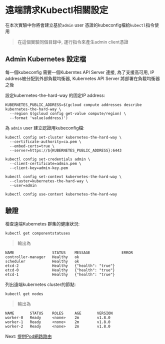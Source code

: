 # 遠端請求Kubectl相關設定

在本次實驗中你將會建立基於`admin` user 憑證的kubeconfig檔給`kubectl`指令使用

> 在這個實驗同個目錄中, 運行指令來產生admin client憑證

## Admin Kubernetes 設定檔

每一個kubeconfig 需要一個Kuberntes API Server 連接, 為了支援高可用, IP address被分配到外部負載均衡器, Kubernetes API Server 將部署在負載均衡器之後

設定kubernetes-the-hard-way 的固定IP address:

```
KUBERNETES_PUBLIC_ADDRESS=$(gcloud compute addresses describe kubernetes-the-hard-way \
  --region $(gcloud config get-value compute/region) \
  --format 'value(address)')
```

為 `admin` user 建立認證用kubeconfig檔:


```
kubectl config set-cluster kubernetes-the-hard-way \
  --certificate-authority=ca.pem \
  --embed-certs=true \
  --server=https://${KUBERNETES_PUBLIC_ADDRESS}:6443
```

```
kubectl config set-credentials admin \
  --client-certificate=admin.pem \
  --client-key=admin-key.pem
```

```
kubectl config set-context kubernetes-the-hard-way \
  --cluster=kubernetes-the-hard-way \
  --user=admin
```

```
kubectl config use-context kubernetes-the-hard-way
```


## 驗證

檢查遠端Kubernetes 群集的健康狀況:

```
kubectl get componentstatuses
```

> 輸出為

```
NAME                 STATUS    MESSAGE              ERROR
controller-manager   Healthy   ok
scheduler            Healthy   ok
etcd-2               Healthy   {"health": "true"}
etcd-0               Healthy   {"health": "true"}
etcd-1               Healthy   {"health": "true"}
```

列出遠端kubernetes cluster的節點:


```
kubectl get nodes
```

> 輸出為


```
NAME       STATUS    ROLES     AGE       VERSION
worker-0   Ready     <none>    2m        v1.8.0
worker-1   Ready     <none>    2m        v1.8.0
worker-2   Ready     <none>    2m        v1.8.0
```


Next: [提供Pod網路路由](11-pod-network-routes.md)


